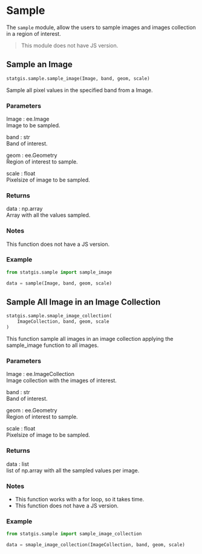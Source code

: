 # Sample 

The `sample` module, allow the users to sample images and images collection in a region of interest.

> This module does not have JS version.

## Sample an Image

```python
statgis.sample.sample_image(Image, band, geom, scale)
```

Sample all pixel values in the specified band from a Image.

### Parameters

Image : ee.Image <br>
    Image to be sampled.

band : str <br>
    Band of interest.

geom : ee.Geometry <br>
Region of interest to sample.

scale : float <br>
    Pixelsize of image to be sampled.

### Returns

data : np.array <br>
    Array with all the values sampled.

### Notes

This function does not have a JS version.

### Example

```python
from statgis.sample import sample_image

data = sample(Image, band, geom, scale)
```

## Sample All Image in an Image Collection

```python
statgis.sample.smaple_image_collection(
    ImageCollection, band, geom, scale
)
```

This function sample all images in an image collection applying the sample_image function to all images.

### Parameters

Image : ee.ImageCollection <br>
    Image collection with the images of interest.

band : str <br>
    Band of interest.
    
geom : ee.Geometry <br>
    Region of interest to sample.
    
scale : float <br>
    Pixelsize of image to be sampled.

### Returns

data : list <br>
    list of np.array with all the sampled values per image.

### Notes

- This function works with a for loop, so it takes time.
- This function does not have a JS version.

### Example

```python
from statgis.sample import sample_image_collection

data = smaple_image_collection(ImageCollection, band, geom, scale)
```

